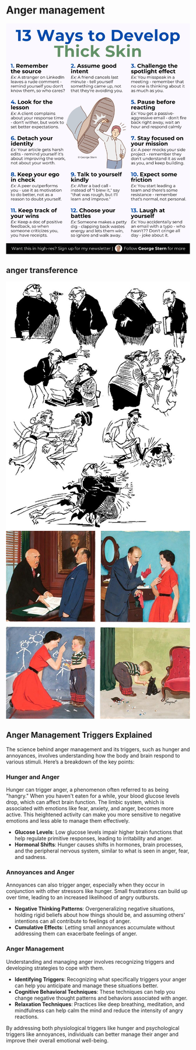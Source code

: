 # Anger management

![](static/mental%20toughness.png)

## anger transference

![alt text](<static/anger transference birdstrup.jpg>)
![alt text](<static/anger transference.jpeg>)

## Anger Management Triggers Explained

The science behind anger management and its triggers, such as hunger and annoyances, involves understanding how the body and brain respond to various stimuli. Here’s a breakdown of the key points:

### Hunger and Anger

Hunger can trigger anger, a phenomenon often referred to as being "hangry." When you haven't eaten for a while, your blood glucose levels drop, which can affect brain function. The limbic system, which is associated with emotions like fear, anxiety, and anger, becomes more active. This heightened activity can make you more sensitive to negative emotions and less able to manage them effectively.

- **Glucose Levels**: Low glucose levels impair higher brain functions that help regulate primitive responses, leading to irritability and anger.
- **Hormonal Shifts**: Hunger causes shifts in hormones, brain processes, and the peripheral nervous system, similar to what is seen in anger, fear, and sadness.

### Annoyances and Anger

Annoyances can also trigger anger, especially when they occur in conjunction with other stressors like hunger. Small frustrations can build up over time, leading to an increased likelihood of angry outbursts.

- **Negative Thinking Patterns**: Overgeneralizing negative situations, holding rigid beliefs about how things should be, and assuming others' intentions can all contribute to feelings of anger.
- **Cumulative Effects**: Letting small annoyances accumulate without addressing them can exacerbate feelings of anger.

### Anger Management

Understanding and managing anger involves recognizing triggers and developing strategies to cope with them.

- **Identifying Triggers**: Recognizing what specifically triggers your anger can help you anticipate and manage these situations better.
- **Cognitive Behavioral Techniques**: These techniques can help you change negative thought patterns and behaviors associated with anger.
- **Relaxation Techniques**: Practices like deep breathing, meditation, and mindfulness can help calm the mind and reduce the intensity of angry reactions.

By addressing both physiological triggers like hunger and psychological triggers like annoyances, individuals can better manage their anger and improve their overall emotional well-being.
